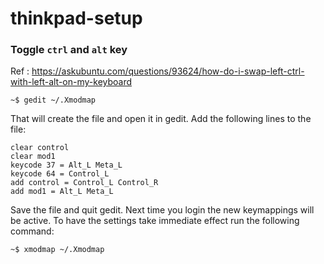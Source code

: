 # thinkpad-setup


### Toggle `ctrl` and `alt` key

Ref : https://askubuntu.com/questions/93624/how-do-i-swap-left-ctrl-with-left-alt-on-my-keyboard

```
~$ gedit ~/.Xmodmap
```
That will create the file and open it in gedit. Add the following lines to the file:

```
clear control
clear mod1
keycode 37 = Alt_L Meta_L
keycode 64 = Control_L
add control = Control_L Control_R
add mod1 = Alt_L Meta_L
```

Save the file and quit gedit. Next time you login the new keymappings will be active. To have the settings take immediate effect run the following command:

```
~$ xmodmap ~/.Xmodmap
```
